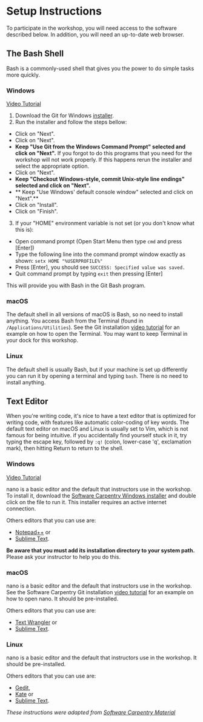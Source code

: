 # Setup Instructions

To participate in the workshop, you will need access to the software described below. In addition, you will need an up-to-date web browser.

## The Bash Shell

Bash is a commonly-used shell that gives you the power to do simple
tasks more quickly.

### Windows

<a href="https://www.youtube.com/watch?v=339AEqk9c-8">Video Tutorial</a>

1. Download the Git for Windows <a href="https://git-for-windows.github.io/">installer</a>.
2. Run the installer and follow the steps bellow:
  - Click on "Next".
  - Click on "Next".
  - **Keep "Use Git from the Windows Command Prompt" selected and click on 
  "Next".**
    If you forgot to do this programs that you need for the workshop will not 
    work properly.
    If this happens rerun the installer and select the appropriate option.
  - Click on "Next".
  - **Keep "Checkout Windows-style, commit Unix-style line endings" selected and 
  click on "Next".**
  - ** Keep "Use Windows' default console window" selected and click on "Next".**
  - Click on "Install".
  - Click on "Finish".
3. If your "HOME" environment variable is not set (or you don't know what this is):
  - Open command prompt (Open Start Menu then type <code>cmd</code> and press [Enter])</li>
  - Type the following line into the command prompt window exactly as shown:
    `setx HOME "%USERPROFILE%"`
  - Press [Enter], you should see `SUCCESS: Specified value was saved.`
  - Quit command prompt by typing `exit` then pressing [Enter]

This will provide you with Bash in the Git Bash program.

### macOS

The default shell in all versions of macOS is Bash, so no need to install 
anything. You access Bash from the Terminal (found in `/Applications/Utilities`).
See the Git installation <a href="https://www.youtube.com/watch?v=9LQhwETCdwY ">
video tutorial</a> for an example on how to open the Terminal. You may want to 
keep Terminal in your dock for this workshop.

### Linux

The default shell is usually Bash, but if your machine is set up differently you 
can run it by opening a terminal and typing `bash`. There is no need to install 
anything.

## Text Editor

When you're writing code, it's nice to have a text editor that is optimized for 
writing code, with features like automatic color-coding of key words.  The 
default text editor on macOS and Linux is usually set to Vim, which is not 
famous for being intuitive. if you accidentally find yourself stuck in it, try 
typing the escape key, followed by `:q!` (colon, lower-case 'q', exclamation 
mark), then hitting Return to return to the shell.

### Windows

<a href="https://www.youtube.com/watch?v=339AEqk9c-8">Video Tutorial</a>

nano is a basic editor and the default that instructors use in the workshop.
To install it, download the <a href="https://github.com/swcarpentry/windows-installer/releases/download/v0.3/SWCarpentryInstaller.exe">
Software Carpentry Windows installer</a> and double click on the file to run it.
This installer requires an active internet connection.

Others editors that you can use are:

- <a href="http://notepad-plus-plus.org/">Notepad++</a> or
- <a href="http://www.sublimetext.com/">Sublime Text</a>.

**Be aware that you must add its installation directory to your system path.**
Please ask your instructor to help you do this.

### macOS

nano is a basic editor and the default that instructors use in the workshop.
See the Software Carpentry Git installation 
<a href="https://www.youtube.com/watch?v=9LQhwETCdwY ">video tutorial</a>
for an example on how to open nano. It should be pre-installed.

Others editors that you can use are:

- <a href="http://www.barebones.com/products/textwrangler/">Text Wrangler</a> or
- <a href="http://www.sublimetext.com/">Sublime Text</a>.

### Linux

nano is a basic editor and the default that instructors use in the workshop. It 
should be pre-installed.

Others editors that you can use are:

- <a href="https://wiki.gnome.org/Apps/Gedit">Gedit</a>,
- <a href="http://kate-editor.org/">Kate</a> or
- <a href="http://www.sublimetext.com/">Sublime Text</a>.

_These instructions were adapted from [Software Carpentry Material](https://github.com/swcarpentry/workshop-template)_
